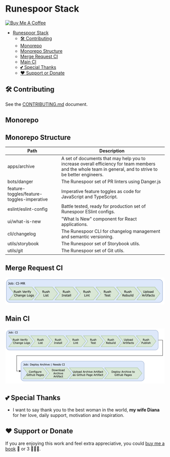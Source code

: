 # Runespoor Stack

<a href="https://www.buymeacoffee.com/borisshulyak" target="_blank"><img src="https://cdn.buymeacoffee.com/buttons/v2/default-yellow.png" alt="Buy Me A Coffee" style="height: 60px !important;width: 217px !important;" ></a>

- [Runespoor Stack](#runespoor-stack)
  - [🛠️ Contributing](#️-contributing)
  - [Monorepo](#monorepo)
  - [Monorepo Structure](#monorepo-structure)
  - [Merge Request CI](#merge-request-ci)
  - [Main CI](#main-ci)
  - [💕 Special Thanks](#-special-thanks)
  - [❤️ Support or Donate](#️-support-or-donate)

## 🛠️ Contributing

See the [CONTRIBUTING.md](https://github.com/runespoor-engineering/runespoorstack/blob/main/CONTRIBUTING.md) document.

## Monorepo

## Monorepo Structure

| Path | Description |
|-----------|-------------|
| apps/archive | A set of documents that may help you to increase overall efficiency for team members and the whole team in general, and to strive to be better engineers. |
| bots/danger | The Runespoor set of PR linters using Danger.js |
| feature-toggles/feature-toggles-imperative | Imperative feature toggles as code for JavaScript and TypeScript. |
| eslint/eslint-config | Battle tested, ready for production set of Runespoor ESlint configs. |
| ui/what-is-new | "What Is New" component for React applications. |
| cli/changelog | The Runespoor CLI for changelog management and semantic versioning. |
| utils/storybook | The Runespoor set of Storybook utils. |
| utils/git | The Runespoor set of Git utils. |


## Merge Request CI

![Merge Request CI](assets/ci-mr.png)

## Main CI

![Main CI](assets/ci-main.png)

## 💕 Special Thanks

- I want to say thank you to the best woman in the world, **my wife Diana** for her love, daily support, motivation and inspiration.

## ❤️ Support or Donate

If you are enjoying this work and feel extra appreciative, you could [buy me a book](https://bmc.link/borisshulyak)
📖 or 3 📖📖📖.